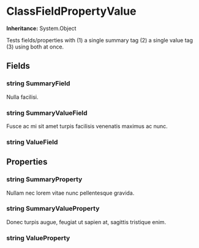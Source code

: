 # ClassFieldPropertyValue

**Inheritance:** System.Object  
  
Tests fields/properties with (1) a single summary tag (2) a single value tag (3) using both at once.

## Fields

### string SummaryField

Nulla facilisi.

### string SummaryValueField

Fusce ac mi sit amet turpis facilisis venenatis maximus ac nunc.

### string ValueField

## Properties

### string SummaryProperty

Nullam nec lorem vitae nunc pellentesque gravida.

### string SummaryValueProperty

Donec turpis augue, feugiat ut sapien at, sagittis tristique enim.

### string ValueProperty

